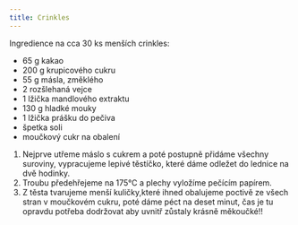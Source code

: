 ```yaml
---
title: Crinkles
---
```


Ingredience na cca 30 ks menších crinkles:

- 65 g kakao
- 200 g krupicového cukru
- 55 g másla, změklého
- 2 rozšlehaná vejce
- 1 lžička mandlového extraktu
- 130 g hladké mouky
- 1 lžička prášku do pečiva
- špetka soli
- moučkový cukr na obalení

1. Nejprve utřeme máslo s cukrem a poté postupně přidáme všechny suroviny, vypracujeme lepivé těstíčko, které dáme odležet do lednice na dvě hodinky.
2. Troubu předehřejeme na 175°C a plechy vyložíme pečícím papírem.
3. Z těsta tvarujeme menší kuličky,které ihned obalujeme poctivě ze všech stran v moučkovém cukru, poté dáme péct na deset minut, čas je tu opravdu potřeba dodržovat aby uvnitř zůstaly krásně měkoučké!!
